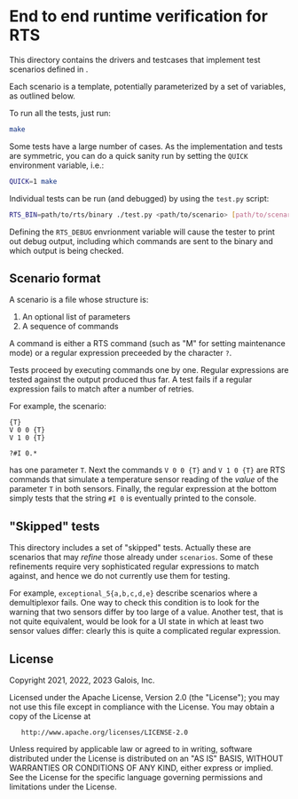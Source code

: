 # End to end runtime verification for RTS

This directory contains the drivers and testcases that implement test
scenarios defined in [](../specs/test_scenarios.lando).

Each scenario is a template, potentially parameterized by a set of
variables, as outlined below.

To run all the tests, just run:

``` sh
make
```

Some tests have a large number of cases. As the implementation and
tests are symmetric, you can do a quick sanity run by setting the
`QUICK` environment variable, i.e.:

``` sh
QUICK=1 make
```

Individual tests can be run (and debugged) by using the `test.py` script:

``` sh
RTS_BIN=path/to/rts/binary ./test.py <path/to/scenario> [path/to/scenario.cases]
```

Defining the `RTS_DEBUG` envrionment variable will cause the tester to
print out debug output, including which commands are sent to the
binary and which output is being checked.

## Scenario format

A scenario is a file whose structure is:

  1. An optional list of parameters
  2. A sequence of commands

A command is either a RTS command (such as "M" for setting maintenance
mode) or a regular expression preceeded by the character `?`.

Tests proceed by executing commands one by one. Regular expressions
are tested against the output produced thus far. A test fails if a
regular expression fails to match after a number of retries.

For example, the scenario:

    {T}
    V 0 0 {T}
    V 1 0 {T}

    ?#I 0.*

has one parameter `T`. Next the commands `V 0 0 {T}` and `V 1 0 {T}`
are RTS commands that simulate a temperature sensor reading of the
_value_ of the parameter `T` in both sensors. Finally, the regular
expression at the bottom simply tests that the string `#I 0` is
eventually printed to the console.

## "Skipped" tests

This directory includes a set of "skipped" tests. Actually these are
scenarios that may _refine_ those already under `scenarios`. Some of
these refinements require very sophisticated regular expressions to
match against, and hence we do not currently use them for testing.

For example, `exceptional_5{a,b,c,d,e}` describe scenarios where a
demultiplexor fails. One way to check this condition is to look for
the warning that two sensors differ by too large of a value. Another
test, that is not quite equivalent, would be look for a UI state in
which at least two sensor values differ: clearly this is quite a
complicated regular expression.

## License

   Copyright 2021, 2022, 2023 Galois, Inc.

   Licensed under the Apache License, Version 2.0 (the "License");
   you may not use this file except in compliance with the License.
   You may obtain a copy of the License at

       http://www.apache.org/licenses/LICENSE-2.0

   Unless required by applicable law or agreed to in writing, software
   distributed under the License is distributed on an "AS IS" BASIS,
   WITHOUT WARRANTIES OR CONDITIONS OF ANY KIND, either express or implied.
   See the License for the specific language governing permissions and
   limitations under the License.
